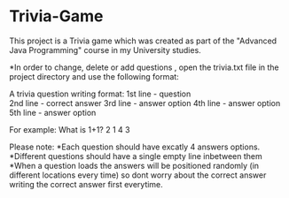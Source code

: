 # Trivia-Game
This project is a Trivia game which was created as part of the "Advanced Java Programming" course in my University studies.

*In order to change, delete or add questions , open the trivia.txt file in the project directory and use the following format:

A trivia question writing format:
1st line - question<br>
2nd line - correct answer
3rd line - answer option
4th line - answer option
5th line - answer option

For example:
What is 1+1?
2
1
4
3

Please note:
*Each question should have excatly 4 answers options.
*Different questions should have a single empty line inbetween them
*When a question loads the answers will be positioned randomly (in different locations every time) so dont worry about the correct answer writing the correct answer first everytime.
